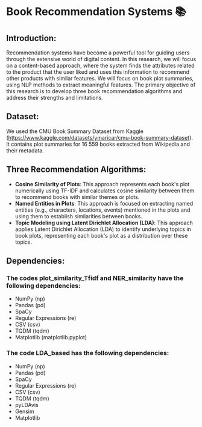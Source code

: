 # **Book Recommendation Systems 📚**
## **Introduction:** 
Recommendation systems have become a powerful tool for guiding users through the extensive world of digital content. In this research, we will focus on a content-based approach, where the system finds the attributes related to the product that the user liked and uses this information to recommend other products with similar features. 
We will focus on book plot summaries, using NLP methods to extract meaningful features. The primary objective of this research is to develop three book recommendation algorithms and address their strengths and limitations.

## **Dataset:** 
We used the CMU Book Summary Dataset from Kaggle (https://www.kaggle.com/datasets/ymaricar/cmu-book-summary-dataset). It contains plot summaries for 16 559 books extracted from Wikipedia and their metadata.

## **Three Recommendation Algorithms:**
- **Cosine Similarity of Plots**:
This approach represents each book's plot numerically using TF-IDF and calculates cosine similarity between them to recommend books with similar themes or plots.
- **Named Entities in Plots**:
This approach is focused on extracting named entities (e.g., characters, locations, events) mentioned in the plots and using them to establish similarities between books.
- **Topic Modeling using Latent Dirichlet Allocation (LDA)**:
This approach applies Latent Dirichlet Allocation (LDA) to identify underlying topics in book plots, representing each book's plot as a distribution over these topics.

## **Dependencies**:
### The codes **plot_similarity_Tfidf** and **NER_similarity** have the following dependencies:
- NumPy (np)
- Pandas (pd)
- SpaCy 
- Regular Expressions (re)
- CSV (csv)
- TQDM (tqdm)
- Matplotlib (matplotlib.pyplot)
### The code **LDA_based** has the following dependencies:
- NumPy (np)
- Pandas (pd)
- SpaCy
- Regular Expressions (re)
- CSV (csv)
- TQDM (tqdm)
- pyLDAvis
- Gensim
- Matplotlib
